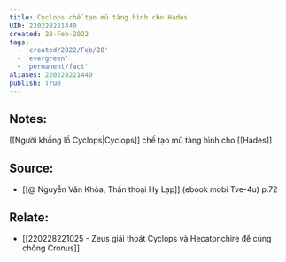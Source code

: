 ```yaml
---
title: Cyclops chế tạo mũ tàng hình cho Hades
UID: 220228221440
created: 28-Feb-2022
tags:
  - 'created/2022/Feb/28'
  - 'evergreen'
  - 'permanent/fact'
aliases: 220228221440
publish: True
---
```

## Notes:
[[Người khổng lồ Cyclops|Cyclops]] chế tạo mũ tàng hình cho [[Hades]]

## Source:
- [[@ Nguyễn Văn Khỏa, Thần thoại Hy Lạp]] (ebook mobi Tve-4u) p.72

## Relate:
- [[220228221025 - Zeus giải thoát Cyclops và Hecatonchire để cùng chống Cronus]]